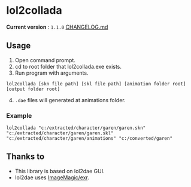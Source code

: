 # lol2collada

**Current version** : `1.1.0` [CHANGELOG.md](https://github.com/cqtd/lol2collada/CHANGELOG.md)



## Usage

1. Open command prompt.
2. cd to root folder that lol2collada.exe exists.
3. Run program with arguments.

```batch
lol2collada [skn file path] [skl file path] [animation folder root] [output folder root]
```

4. `.dae` files will generated at animations folder.

### Example

```batch
lol2collada "c:/extracted/character/garen/garen.skn" "c:/extracted/character/garen/garen.skl" "c:/extracted/character/garen/animations" "c:/converted/garen"
```



## Thanks to

- This library is based on lol2dae GUI.
- lol2dae uses [ImageMagic/exr](https://github.com/ImageMagick/exr).